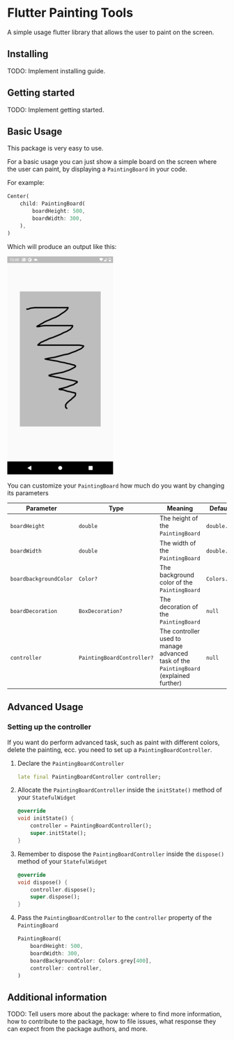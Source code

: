 <!-- 
This README describes the package. If you publish this package to pub.dev,
this README's contents appear on the landing page for your package.

For information about how to write a good package README, see the guide for
[writing package pages](https://dart.dev/guides/libraries/writing-package-pages). 

For general information about developing packages, see the Dart guide for
[creating packages](https://dart.dev/guides/libraries/create-library-packages)
and the Flutter guide for
[developing packages and plugins](https://flutter.dev/developing-packages). 
-->

# Flutter Painting Tools

A simple usage flutter library that allows the user to paint on the screen.

## Installing

TODO: Implement installing guide.

## Getting started

TODO: Implement getting started.

## Basic Usage

This package is very easy to use.

For a basic usage you can just show a simple board on the screen where the user can paint, by displaying a ```PaintingBoard``` in your code.

For example:

```dart
Center(
    child: PaintingBoard(
        boardHeight: 500,
        boardWidth: 300,
    ),
)
```

Which will produce an output like this:

<img src="images/basic_usage.png"  height="500" />

You can customize your ```PaintingBoard``` how much do you want by changing its parameters 

| Parameter                  | Type                           | Meaning                                                                                    | Default Value         |
| -------------------------- | ------------------------------ | ------------------------------------------------------------------------------------------ | --------------------- |
| ```boardHeight```          | ```double```                   | The height of the ```PaintingBoard```                                                      | ```double.infinity``` |
| ```boardWidth```           | ```double```                   | The width of the ```PaintingBoard```                                                       | ```double.infinity``` |
| ```boardbackgroundColor``` | ```Color?```                   | The background color of the ```PaintingBoard```                                            | ```Colors.grey```     |
| ```boardDecoration```      | ```BoxDecoration?```           | The decoration of the ```PaintingBoard```                                                  | ```null```            |
| ```controller```           | ```PaintingBoardController?``` | The controller used to manage advanced task of the ```PaintingBoard``` (explained further) | ```null```            |

## Advanced Usage

### Setting up the controller

If you want do perform advanced task, such as paint with different colors, delete the painting, ecc. you need to set up a ```PaintingBoardController```.

1. Declare the ```PaintingBoardController```

    ```dart
    late final PaintingBoardController controller;
    ```
2. Allocate the ```PaintingBoardController``` inside the ```initState()``` method of your ```StatefulWidget```

    ```dart
    @override
    void initState() {
        controller = PaintingBoardController();
        super.initState();
    }
    ```
3. Remember to dispose the  ```PaintingBoardController``` inside the ```dispose()``` method of your ```StatefulWidget```

    ```dart
    @override
    void dispose() {
        controller.dispose();
        super.dispose();
    }
    ```
4. Pass the  ```PaintingBoardController``` to the ```controller``` property of the ```PaintingBoard```

    ```dart
    PaintingBoard(
        boardHeight: 500,
        boardWidth: 300,
        boardBackgroundColor: Colors.grey[400],
        controller: controller,
    )
    ```

## Additional information

TODO: Tell users more about the package: where to find more information, how to 
contribute to the package, how to file issues, what response they can expect 
from the package authors, and more.
